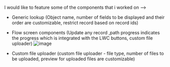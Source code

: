I would like to feature some of the components that i worked on -->

- Generic lookup (Object name, number of fields to be displayed and their order are customizable, restrict record based on record ids)

- Flow screen components (Update any record ,path progress indicates the progress which is integrated with the LWC buttons, custom file uploader)
![image](https://user-images.githubusercontent.com/101804960/182444181-4adeec45-95d2-4cf7-ad39-c8f75728cd75.png)


- Custom file uploader (custom file uploader - file type, number     of files to be uploaded, preview for uploaded files are customizable)
